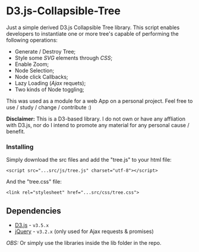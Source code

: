 # D3.js-Collapsible-Tree
Just a simple derived D3.js Collapsible Tree library. This script enables developers to instantiate one or more tree's capable of performing the following operations:
* Generate / Destroy Tree;
* Style some *SVG* elements through *CSS*;
* Enable Zoom;
* Node Selection;
* Node click Callbacks;
* Lazy Loading (*Ajax* requets);
* Two kinds of Node toggling;


This was used as a module for a web App on a personal project. Feel free to use / study / change / contribute :)

**Disclaimer:** This is a D3-based library. I do not own or have any affliation with D3.js, nor do I intend to promote any material for any personal cause / benefit.

### Installing

Simply download the src files and add the "tree.js" to your html file:

```
<script src="...src/js/tree.js" charset="utf-8"></script> 
```

And the "tree.css" file:
```
<link rel="stylesheet" href="...src/css/tree.css">
```

## Dependencies

* [D3.js](https://github.com/d3/d3/releases/tag/v3.5.17) - ```v3.5.x```
* [jQuery](https://jquery.com/download/) - ```v3.2.x``` (only used for Ajax requests & promises)

*OBS:* Or simply use the libraries inside the lib folder in the repo.